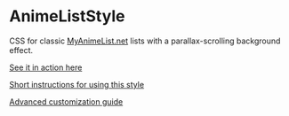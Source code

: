 # AnimeListStyle
CSS for classic [MyAnimeList.net](https://myanimelist.net) lists with a parallax-scrolling background effect. 

[See it in action here](https://myanimelist.net/animelist/acm3212002)

[Short instructions for using this style](wiki/How-to-use-this-style)

[Advanced customization guide](wiki/Advanced-Customization)
